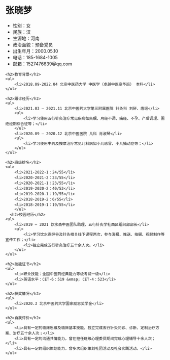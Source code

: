 <!DOCTYPE html>
<html lang="zh-cn">

<head>
    <meta charset="utf-8">
    <meta http-equiv="X-UA-Compatible" content="IE=edge,chrome=1">
    <meta name="viewport" content="width=device-width, initial-scale=1.0, maximum-scale=1.0, minimum-scale=1.0, user-scalable=no" />
    <meta name="apple-mobile-web-app-status-bar-style" content="black" />
    <meta name="format-detection" content="email=no" />
    <meta name="apple-mobile-web-app-capable" content="yes" />
    <meta name="format-detection" content="telephone=no" />
    <meta name="renderer" content="webkit">
    <meta name="apple-mobile-web-app-status-bar-style" content="black">
    <meta name="apple-mobile-web-app-title" content="Amaze UI" />
    <meta http-equiv="Cache-Control" content="no-cache, no-store, must-revalidate" />
    <meta http-equiv="Pragma" content="no-cache" />
    <meta http-equiv="Expires" content="0" />
    <title>[简历]张晓梦-中医学/北京</title>
    <link rel="shortcut icon" href="assets/images/favicon.ico" type="image/x-icon">
    <link rel="stylesheet" href="assets/css/typo.css">
    <link rel="stylesheet" href="assets/css/font-awesome.min.css">
    <link rel="stylesheet" href="assets/css/index.css">
    <script src="assets/js/loading.js"></script>
</head>


<body>
    <h1>张晓梦</h1>
    <ul>
        <li>性别：女</li>
        <li>民族：汉</li>
        <li>生源地：河南</li>
        <li>政治面貌：预备党员</li>
        <li>出生年月：2000.05.10</li>
        <li>电话：185-1684-1005</li>
        <li>邮箱：1527476639@qq.com</li>
    </ul>

    <h2>教育背景</h2>
    <ul>
        <li>2018.09-2022.04 北京中医药大学 中医学（卓越中医京华班） 本科</li>
    </ul>

    <h2>跟诊经历</h2>
    <ul>
        <li>2021.03 — 2021.11 北京中医药大学第三附属医院 针灸科 刘轩、唐瑶</li>
        <ul>
            <li>学习使用五行针灸治疗常见疾病如失眠、月经不调、痛经、不孕、产后调理、围绝经期综合征等；</li>
        </ul>
        <li>2020.09 — 2020.12 北京中医医院 儿科 肖淑琴</li>
        <ul>
            <li>学习使用中药及按摩治疗常见儿科病如小儿感冒、小儿抽动症等；</li>
        </ul>
    </ul>

    <h2>班级排名</h2>
    <ul>
        <li>2021-2022-1：24/55</li>
        <li>2020-2021-2：23/55</li>
        <li>2020-2021-1：23/55</li>
        <li>2019-2020-2：40/53</li>
        <li>2019-2020-1：19/55</li>
        <li>2018-2019-2：6/55</li>
        <li>2018-2019-1：19/55</li>
        </ul>
      <h2>校园经历</h2>
    <ul>
        <li>2019 — 2021 饮水斋中医团队助理、五行针灸学社西区组织部部长</li>
        <ul>
            <li>学习饮水斋辟谷及针灸相关线下课程两次，参与海报、推送、拍摄、视频制作等宣传工作；</li>
            <li>独立完成五行针灸治疗五十余人次。</li>
        </ul>
    </ul>

    <h2>技能证书</h2>
    <ul>
        <li>职业技能：全国中医药经典能力等级考试一级</li>
        <li>英语水平：CET-6：519 &emsp; CET-4：523</li>
    </ul>

    <h2>获奖情况</h2>
    <ul>
        <li>2020.3 北京中医药大学国家励志奖学金</li>
    </ul>

    <h2>自我评价</h2>
    <ul>
        <li>具有一定的临床思维及临床基本技能，独立完成五行针灸问诊、诊断、定制治疗方案、治疗五十余人次；</li>
        <li>具有一定的沟通共情能力，曾在担任班级心理委员期间完成心理辅导十余人次；</li>
        <li>具有一定的组织策划能力，曾多次组织策划社团活动及社会实践活动。</li>
    </ul>
  </body>
</html>

